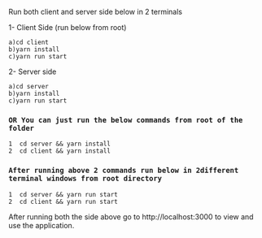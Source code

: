 Run both client and server side below in 2 terminals


1-  Client Side (run below from root)
    
    a)cd client
    b)yarn install
    c)yarn run start


2- Server side
    
    a)cd server
    b)yarn install 
    c)yarn run start



### `OR You can just run the below commands from root of the folder`
    
    1  cd server && yarn install
    2  cd client && yarn install

### `After running above 2 commands run below in 2different terminal windows from root directory`

    1  cd server && yarn run start
    2  cd client && yarn run start



After running both the side above go to http://localhost:3000 to view and use the application.

